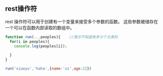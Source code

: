 ## rest操作符

rest 操作符可以用于创建有一个变量来接受多个参数的函数。 这些参数被储存在一个可以在函数内部读取的数组中。

```js
function run(...peoples){    //表示不知道有多少个元素的
  for(i in peoples){
    console.log(peoples[i]);
    
  }
}

run('xiaoyu','haha',{name:'xi',age:22})
```

